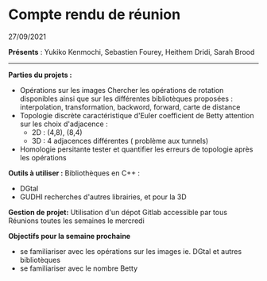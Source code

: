 # Compte rendu de réunion
27/09/2021 

**Présents** :  Yukiko Kenmochi, Sebastien Fourey, Heithem Dridi, Sarah Brood

-----

**Parties du projets :** 

 - Opérations sur les images
	 Chercher les opérations de rotation disponibles ainsi que sur les différentes bibliotèques proposées : interpolation, transformation, backword, forward, carte de distance
 - Topologie discrète 
	 caractéristique d'Euler
	 coefficient de Betty 
	attention sur les choix d'adjacence : 
	 - 2D : (4,8), (8,4) 
	 - 3D : 4 adjacences différentes ( problème aux tunnels) 
 - Homologie persitante
	tester et quantifier les erreurs de topologie après les opérations

**Outils à utiliser :**
Bibliothèques en C++ : 
 - DGtal 	
 - GUDHI
recherches d'autres librairies, et pour la 3D

**Gestion de projet:**
Utilisation d'un dépot Gitlab accessible par tous 
Réunions toutes les semaines le mercredi

**Objectifs pour la semaine prochaine** 
- se familiariser avec les opérations sur les images ie. DGtal et autres bibliotèques
- se familiariser avec le nombre Betty 
